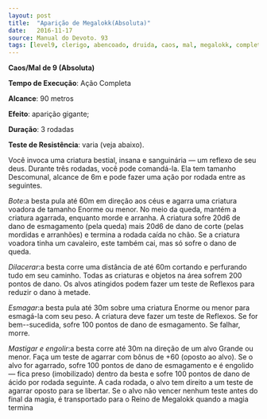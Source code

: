 ```yaml
---
layout: post
title:  "Aparição de Megalokk(Absoluta)"
date:   2016-11-17
source: Manual do Devoto. 93
tags: [level9, clerigo, abencoado, druida, caos, mal, megalokk, completa, metros, outro, rodadas, absoluta]
---
```


**Caos/Mal de 9 (Absoluta)**

**Tempo de Execução**: Ação Completa

**Alcance**: 90 metros

**Efeito**: aparição gigante;

**Duração**: 3 rodadas

**Teste de Resistência**: varia (veja abaixo).

Você invoca uma criatura bestial, insana e sanguinária — um reflexo  de seu deus. Durante três rodadas, você pode comandá-la. Ela tem tamanho Descomunal, alcance de 6m e pode fazer uma ação por rodada entre as seguintes.

_Bote_:a besta pula até 60m em direção aos céus e agarra uma criatura voadora de tamanho Enorme ou menor. No meio da queda, mantém a criatura agarrada, enquanto morde e arranha. A criatura sofre 20d6 de dano de esmagamento (pela queda) mais 20d6 de dano de corte (pelas mordidas e arranhões) e termina a rodada caída no chão. Se a criatura voadora tinha um cavaleiro, este também cai, mas só sofre o dano de queda.

_Dilacerar_:a besta corre uma distância de até 60m cortando e perfurando tudo em seu caminho. Todas as criaturas e objetos na área sofrem 200 pontos de dano. Os alvos atingidos podem fazer um teste de Reflexos para reduzir o dano à metade.

_Esmagar_:a besta pula até 30m sobre uma criatura Enorme ou menor para esmagá-la com seu peso. A criatura deve fazer um teste de Reflexos. Se for bem--sucedida, sofre 100 pontos de dano de esmagamento. Se falhar, morre.

_Mastigar e engolir_:a besta corre até 30m na direção de um alvo Grande ou menor. Faça um teste de agarrar com bônus de +60 (oposto ao alvo). Se o alvo for agarrado, sofre 100 pontos de dano de esmagamento e é engolido — fica preso (imobilizado) dentro da besta e sofre 100 pontos de dano de ácido por rodada seguinte. A cada rodada, o alvo tem direito a um teste de agarrar oposto para se libertar. Se o alvo não vencer nenhum teste antes do final da magia, é transportado para o Reino de Megalokk quando a magia termina
